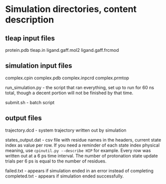 # Simulation directories, content description

## tleap input files

protein.pdb
tleap.in
ligand.gaff.mol2
ligand.gaff.frcmod

## simulation input files
complex.cpin
complex.pdb
complex.inpcrd
complex.prmtop

run_simulation.py - the script that ran everything, set up to run for 60 ns total, though a decent portion will not be finished by that time.

submit.sh - batch script

## output files
trajectory.dcd - system trajectory written out by simulation

states_output.dat - csv file with residue names in the headers, current state index as value per row. If you need a reminder of each state index physical meaning,
use `cpinutil.py --describe HIP` for example. Every row was written out at a 6 ps time interval. The number of protonation state update trials  per 6 ps is equal to the number of residues.


failed.txt - appears if simulation ended in an error instead of completing
completed.txt - appears if simulation ended successfully.
